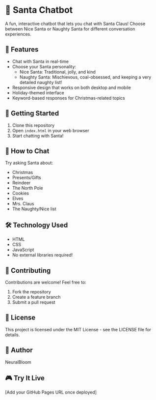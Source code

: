 # 🎅 Santa Chatbot

A fun, interactive chatbot that lets you chat with Santa Claus! Choose between Nice Santa or Naughty Santa for different conversation experiences.

## 🎄 Features

- Chat with Santa in real-time
- Choose your Santa personality:
  - Nice Santa: Traditional, jolly, and kind
  - Naughty Santa: Mischievous, coal-obsessed, and keeping a very detailed naughty list!
- Responsive design that works on both desktop and mobile
- Holiday-themed interface
- Keyword-based responses for Christmas-related topics

## 🚀 Getting Started

1. Clone this repository
2. Open `index.html` in your web browser
3. Start chatting with Santa!

## 💭 How to Chat

Try asking Santa about:
- Christmas
- Presents/Gifts
- Reindeer
- The North Pole
- Cookies
- Elves
- Mrs. Claus
- The Naughty/Nice list

## 🛠️ Technology Used

- HTML
- CSS
- JavaScript
- No external libraries required!

## 🤝 Contributing

Contributions are welcome! Feel free to:
1. Fork the repository
2. Create a feature branch
3. Submit a pull request

## 📝 License

This project is licensed under the MIT License - see the LICENSE file for details.

## 👋 Author

NeuralBloom

## 🎮 Try It Live

[Add your GitHub Pages URL once deployed]
